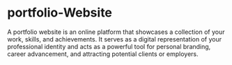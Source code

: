 # portfolio-Website
A portfolio website is an online platform that showcases a collection of your work, skills, and achievements. It serves as a digital representation of your professional identity and acts as a powerful tool for personal branding, career advancement, and attracting potential clients or employers.